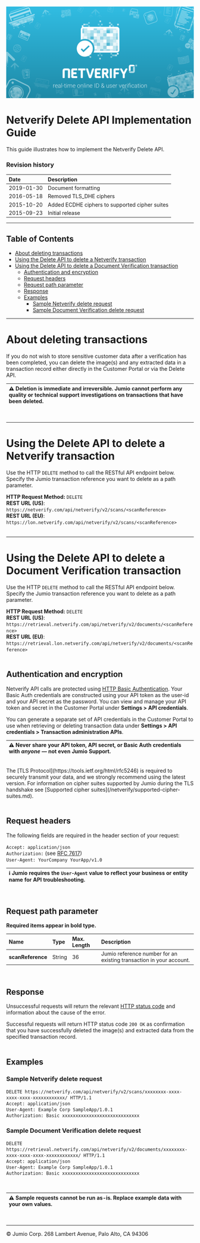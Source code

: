 ![Jumio](/images/netverify.png)

# Netverify Delete API Implementation Guide

This guide illustrates how to implement the Netverify Delete API.

### Revision history

| Date    | Description|
|:--------|:------------|
| 2019-01-30  |Document formatting|
| 2016-05-18  |Removed TLS\_DHE ciphers|
| 2015-10-20  |Added ECDHE ciphers to supported cipher suites|
| 2015-09-23  |Initial release|

---

## Table of Contents

- [About deleting transactions](#about-deleting-transactions)
- [Using the Delete API to delete a Netverify transaction](#using-the-delete-api-to-delete-a-netverify-transaction) 
- [Using the Delete API to delete a Document Verification transaction](#using-the-delete-api-to-delete-a-document-verification-transaction) 
	- [Authentication and encryption](#authentication-and-encryption)
	- [Request headers](#request-headers)
	- [Request path parameter](#request-path-parameter)
	- [Response](#response)
	- [Examples](#examples)
		- [Sample Netverify delete request](#sample-netverify-delete-request)
		- [Sample Document Verification delete request](#sample-document-verification-delete-request)




---
# About deleting transactions

If you do not wish to store sensitive customer data after a verification has been completed, you can delete the image(s) and any extracted data in a transaction record either directly in the Customer Portal or via the Delete API.

|⚠️ Deletion is immediate and irreversible. Jumio cannot perform any quality or technical support investigations on transactions that have been deleted.
|:----------|
<br>

---
# Using the Delete API to delete a Netverify transaction

Use the HTTP `DELETE` method to call the RESTful API endpoint below. Specify the Jumio transaction reference you want to delete as a path parameter.

**HTTP Request Method:** `DELETE`<br>
**REST URL (US)**: `https://netverify.com/api/netverify/v2/scans/<scanReference>`<br>
**REST URL (EU)**: `https://lon.netverify.com/api/netverify/v2/scans/<scanReference>`<br>
<br>

---
# Using the Delete API to delete a Document Verification transaction

Use the HTTP `DELETE` method to call the RESTful API endpoint below. Specify the Jumio transaction reference you want to delete as a path parameter.

**HTTP Request Method:** `DELETE`<br>
**REST URL (US)**: `https://retrieval.netverify.com/api/netverify/v2/documents/<scanReference>`<br>
**REST URL (EU)**: `https://retrieval.lon.netverify.com/api/netverify/v2/documents/<scanReference>`<br>
<br>

## Authentication and encryption
Netverify API calls are protected using [HTTP Basic Authentication](https://tools.ietf.org/html/rfc7617). Your Basic Auth credentials are constructed using your API token as the user-id and your API secret as the password. You can view and manage your API token and secret in the Customer Portal under **Settings > API credentials**. 

You can generate a separate set of API credentials in the Customer Portal to use when retrieving or deleting transaction data under **Settings > API credentials > Transaction administration APIs**.
<br>

|⚠️ Never share your API token, API secret, or Basic Auth credentials with *anyone* — not even Jumio Support.
|:----------|
<br> 
The [TLS Protocol](https://tools.ietf.org/html/rfc5246) is required to securely transmit your data, and we strongly recommend using the latest version. For information on cipher suites supported by Jumio during the TLS handshake see [Supported cipher suites](/netverify/supported-cipher-suites.md).<br>	
<br>

## Request headers

The following fields are required in the header section of your request:<br>

`Accept: application/json`<br>
`Authorization:` (see [RFC 7617](https://tools.ietf.org/html/rfc7617))<br>
`User-Agent: YourCompany YourApp/v1.0`<br>

|ℹ️ Jumio requires the `User-Agent` value to reflect your business or entity name for API troubleshooting.|
|:---|
<br>

## Request path parameter

**Required items appear in bold type.**  

|Name       | Type    | Max. Length| Description|
|:---------------|:--------|:------------|:------------|
|**scanReference**| String|36|Jumio reference number for an existing transaction in your account.|
<br>

## Response

Unsuccessful requests will return the relevant [HTTP status code](https://tools.ietf.org/html/rfc7231#section-6) and information about the cause of the error.

Successful requests will return HTTP status code `200 OK` as confirmation that you have successfully deleted the image(s) and extracted data from the specified transaction record.<br>
<br>

## Examples
### Sample Netverify delete request

~~~
DELETE https://netverify.com/api/netverify/v2/scans/xxxxxxxx-xxxx-xxxx-xxxx-xxxxxxxxxxxx/ HTTP/1.1
Accept: application/json
User-Agent: Example Corp SampleApp/1.0.1
Authorization: Basic xxxxxxxxxxxxxxxxxxxxxxxxxxxxx
~~~


### Sample Document Verification delete request

~~~
DELETE https://retrieval.netverify.com/api/netverify/v2/documents/xxxxxxxx-xxxx-xxxx-xxxx-xxxxxxxxxxxx/ HTTP/1.1
Accept: application/json
User-Agent: Example Corp SampleApp/1.0.1
Authorization: Basic xxxxxxxxxxxxxxxxxxxxxxxxxxxxx
~~~
<br>

|⚠️ Sample requests cannot be run as-is. Replace example data with your own values.
|:----------|
<br>



---
&copy; Jumio Corp. 268 Lambert Avenue, Palo Alto, CA 94306

